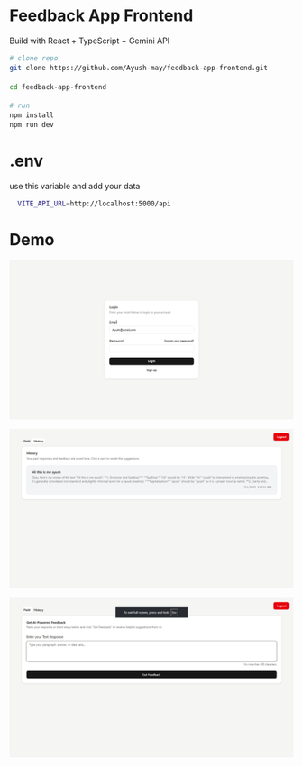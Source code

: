# Feedback App Frontend

Build with React + TypeScript + Gemini API

```bash
# clone repo
git clone https://github.com/Ayush-may/feedback-app-frontend.git

cd feedback-app-frontend

# run
npm install
npm run dev
```

# .env
use this variable and add your data

```bash
  VITE_API_URL=http://localhost:5000/api
```

# Demo

![Home](./home.png)

![history](./dashboard.png)

![Dashboard 2](./dashboard-2.png)
